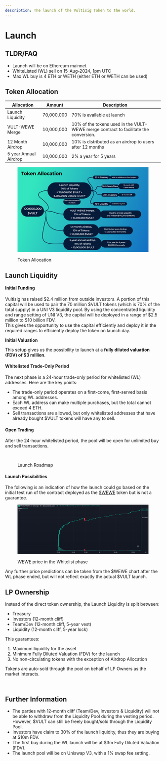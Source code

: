 ```yaml
---
description: The launch of the Vultisig Token to the world.
---
```


# Launch

## TLDR/FAQ

* Launch will be on Ethereum mainnet
* WhiteListed (WL) sell on 15-Aug-2024, 1pm UTC
* Max WL buy is 4 ETH or WETH (either ETH or WETH can be used)

## Token Allocation

| Allocation            | Amount     | Description                                                                          |
| --------------------- | ---------- | ------------------------------------------------------------------------------------ |
| Launch Liquidity      | 70,000,000 | 70% is available at launch                                                           |
| VULT-WEWE Merge       | 10,000,000 | 10% of the tokens used in the VULT-WEWE merge contract to facilitate the conversion. |
| 12 Month Airdrop      | 10,000,000 | 10% is distributed as an airdrop to users after 12 months                            |
| 5 year Annual Airdrop | 10,000,000 | 2% a year for 5 years                                                                |

<figure><img src="../.gitbook/assets/Token Allocation (1).png" alt=""><figcaption><p>Token Allocation</p></figcaption></figure>

## Launch Liquidity

#### **Initial Funding**

Vultisig has raised $2.4 million from outside investors. A portion of this capital will be used to pair the 70 million $VULT tokens (which is 70% of the total supply) in a UNI V3 liquidity pool. By using the concentrated liquidity and range setting of UNI V3, the capital will be deployed in a range of $2.5 million to $10 billion FDV.\
This gives the opportunity to use the capital efficiently and deploy it in the required ranges to efficiently deploy the token on launch day.

**Initial Valuation**

This setup gives us the possibility to launch at a **fully diluted valuation (FDV) of $3 million**.

#### **Whitelisted Trade-Only Period**

The next phase is a 24-hour trade-only period for whitelisted (WL) addresses. Here are the key points:

* The trade-only period operates on a first-come, first-served basis among WL addresses.
* Each WL address can make multiple purchases, but the total cannot exceed 4 ETH.
* Sell transactions are allowed, but only whitelisted addresses that have already bought $VULT tokens will have any to sell.

#### **Open Trading**

After the 24-hour whitelisted period, the pool will be open for unlimited buy and sell transactions.

<figure><img src="../.gitbook/assets/Launch Roadmap.png" alt=""><figcaption><p>Launch Roadmap</p></figcaption></figure>

#### **Launch Possibilities**

The following is an indication of how the launch could go based on the initial test run of the contract deployed as the [$WEWE](https://www.weweswap.com/) token but is not a guarantee.

<figure><img src="../.gitbook/assets/WEWE WL Phase.png" alt=""><figcaption><p>WEWE price in the Whitelist phase</p></figcaption></figure>

Any further price predictions can be taken from the $WEWE chart after the WL phase ended, but will not reflect exactly the actual $VULT launch.

## LP Ownership

Instead of the direct token ownership, the Launch Liquidity is split between:

* Treasury
* Investors (12-month cliff)
* Team/Dev (12-month cliff, 5-year vest)
* Liquidity (12-month cliff, 5-year lock)

This guarantees:

1. Maximum liquidity for the asset
2. Minimum Fully Diluted Valuation (FDV) for the launch
3. No non-circulating tokens with the exception of Airdrop Allocation

Tokens are auto-sold through the pool on behalf of LP Owners as the market interacts.

<figure><img src="../.gitbook/assets/Launch-20.png" alt=""><figcaption></figcaption></figure>

## Further Information

* The parties with 12-month cliff (Team/Dev, Investors & Liquidity) will not be able to withdraw from the Liquidity Pool during the vesting period. However, $VULT can still be freely bought/sold through the Liquidity Pool.
* Investors have claim to 30% of the launch liquidity, thus they are buying at $10m FDV.
* The first buy during the WL launch will be at $3m Fully Diluted Valuation (FDV).
* The launch pool will be on Uniswap V3, with a 1% swap fee setting.
